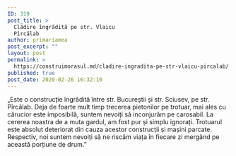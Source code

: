 ```yaml
---
ID: 319
post_title: >
  Clădire îngrădită pe str. Vlaicu
  Pîrcălab
author: primariamea
post_excerpt: ""
layout: post
permalink: >
  https://construimorasul.md/cladire-ingradita-pe-str-vlaicu-pircalab/
published: true
post_date: 2020-02-26 16:32:10
---
```

„Este o construcție îngrădită între str. Bucureștii și str. Sciusev, pe str. Pîrcălab. Deja de foarte mult timp trecerea pietonilor pe trotuar, mai ales cu cărucior este imposibilă, suntem nevoiți să inconjurăm pe carosabil.
La cererea noastra de a muta gardul, am fost pur și simplu ignorați.
Trotuarul este absolut deteriorat din cauza acestor construcții și mașini parcate. Respectiv, noi suntem nevoiți să ne riscăm viața în fiecare zi mergând pe această porțiune de drum.”
